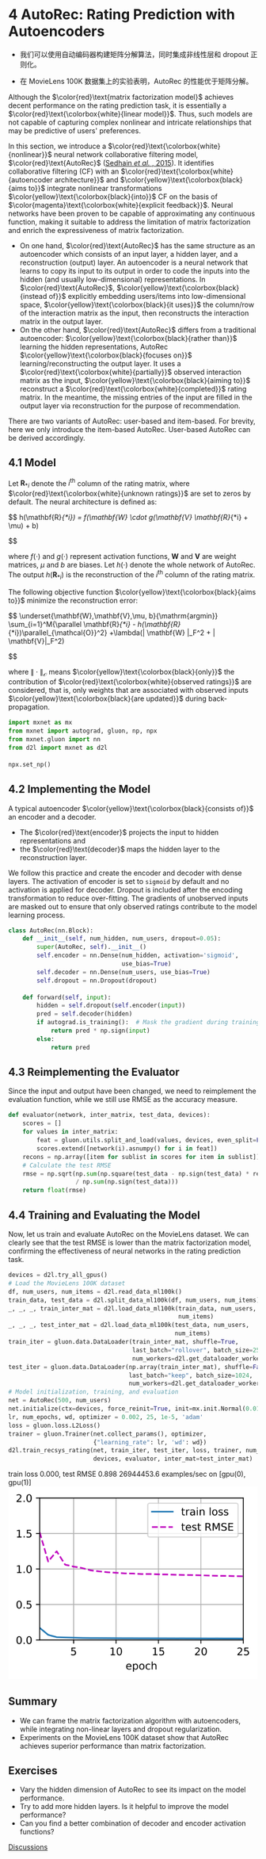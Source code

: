 # 4 AutoRec: Rating Prediction with Autoencoders



- 我们可以使用自动编码器构建矩阵分解算法，同时集成非线性层和 dropout 正则化。

- 在 MovieLens 100K 数据集上的实验表明，AutoRec 的性能优于矩阵分解。


Although the $\color{red}\text{matrix factorization model}$ achieves decent performance on the rating prediction task, it is essentially a $\color{red}\text{\colorbox{white}{linear model}}$. Thus, such models are not capable of capturing complex nonlinear and intricate relationships that may be predictive of users' preferences.

In this section, we introduce a $\color{red}\text{\colorbox{white}{nonlinear}}$ neural network collaborative filtering model, $\color{red}\text{AutoRec}$ ([Sedhain  *et al.* , 2015](https://d2l.ai/chapter_references/zreferences.html#id248 "Sedhain, S., Menon, A. K., Sanner, S., & Xie, L. (2015). Autorec: autoencoders meet collaborative filtering. Proceedings of the 24th International Conference on World Wide Web (pp. 111–112).")). It identifies collaborative filtering (CF) with an $\color{red}\text{\colorbox{white}{autoencoder architecture}}$ and $\color{yellow}\text{\colorbox{black}{aims to}}$ integrate nonlinear transformations $\color{yellow}\text{\colorbox{black}{into}}$ CF on the basis of $\color{magenta}\text{\colorbox{white}{explicit feedback}}$. Neural networks have been proven to be capable of approximating any continuous function, making it suitable to address the limitation of matrix factorization and enrich the expressiveness of matrix factorization.

- On one hand, $\color{red}\text{AutoRec}$ has the same structure as an autoencoder which consists of an input layer, a hidden layer, and a reconstruction (output) layer.  An autoencoder is a neural network that learns to copy its input to its output in order to code the inputs into the hidden (and usually low-dimensional) representations. In $\color{red}\text{AutoRec}$, $\color{yellow}\text{\colorbox{black}{instead of}}$ explicitly embedding users/items into low-dimensional space, $\color{yellow}\text{\colorbox{black}{it uses}}$ the column/row of the interaction matrix as the input, then reconstructs the interaction matrix in the output layer.
- On the other hand, $\color{red}\text{AutoRec}$ differs from a traditional autoencoder: $\color{yellow}\text{\colorbox{black}{rather than}}$ learning the hidden representations, AutoRec $\color{yellow}\text{\colorbox{black}{focuses on}}$ learning/reconstructing the output layer. It uses a $\color{red}\text{\colorbox{white}{partially}}$ observed interaction matrix as the input, $\color{yellow}\text{\colorbox{black}{aiming to}}$ reconstruct a $\color{red}\text{\colorbox{white}{completed}}$ rating matrix. In the meantime, the missing entries of the input are filled in the output layer via reconstruction for the purpose of recommendation.

There are two variants of AutoRec: user-based and item-based. For brevity, here we only introduce the item-based AutoRec. User-based AutoRec can be derived accordingly.

## 4.1 Model

Let $\mathbf{R}_{*i}$ denote the $i^\mathrm{th}$ column of the rating matrix, where $\color{red}\text{\colorbox{white}{unknown ratings}}$ are set to zeros by default. The neural architecture is defined as:

$$
h(\mathbf{R}_{*i}) = f(\mathbf{W} \cdot g(\mathbf{V} \mathbf{R}_{*i} + \mu) + b)

$$

where $f(\cdot)$ and $g(\cdot)$ represent activation functions, $\mathbf{W}$ and $\mathbf{V}$ are weight matrices, $\mu$ and $b$ are biases. Let $h( \cdot )$ denote the whole network of AutoRec. The output $h(\mathbf{R}_{*i})$ is the reconstruction of the $i^\mathrm{th}$ column of the rating matrix.

The following objective function $\color{yellow}\text{\colorbox{black}{aims to}}$ minimize the reconstruction error:

$$
\underset{\mathbf{W},\mathbf{V},\mu, b}{\mathrm{argmin}} \sum_{i=1}^M{\parallel \mathbf{R}_{*i} - h(\mathbf{R}_{*i})\parallel_{\mathcal{O}}^2} +\lambda(\| \mathbf{W} \|_F^2 + \| \mathbf{V}\|_F^2)

$$

where $\| \cdot \|_{\mathcal{O}}$ means $\color{yellow}\text{\colorbox{black}{only}}$ the contribution of $\color{red}\text{\colorbox{white}{observed ratings}}$ are considered, that is, only weights that are associated with observed inputs $\color{yellow}\text{\colorbox{black}{are updated}}$ during back-propagation.

```python
import mxnet as mx
from mxnet import autograd, gluon, np, npx
from mxnet.gluon import nn
from d2l import mxnet as d2l

npx.set_np()
```

## 4.2 Implementing the Model

A typical autoencoder $\color{yellow}\text{\colorbox{black}{consists of}}$ an encoder and a decoder.

- The $\color{red}\text{encoder}$ projects the input to hidden representations and
- the $\color{red}\text{decoder}$ maps the hidden layer to the reconstruction layer.

We follow this practice and create the encoder and decoder with dense layers. The activation of encoder is set to `sigmoid` by default and no activation is applied for decoder. Dropout is included after the encoding transformation to reduce over-fitting. The gradients of unobserved inputs are masked out to ensure that only observed ratings contribute to the model learning process.

```python
class AutoRec(nn.Block):
    def __init__(self, num_hidden, num_users, dropout=0.05):
        super(AutoRec, self).__init__()
        self.encoder = nn.Dense(num_hidden, activation='sigmoid',
                                use_bias=True)
        self.decoder = nn.Dense(num_users, use_bias=True)
        self.dropout = nn.Dropout(dropout)

    def forward(self, input):
        hidden = self.dropout(self.encoder(input))
        pred = self.decoder(hidden)
        if autograd.is_training():  # Mask the gradient during training
            return pred * np.sign(input)
        else:
            return pred
```

## 4.3 Reimplementing the Evaluator

Since the input and output have been changed, we need to reimplement the evaluation function, while we still use RMSE as the accuracy measure.

```python
def evaluator(network, inter_matrix, test_data, devices):
    scores = []
    for values in inter_matrix:
        feat = gluon.utils.split_and_load(values, devices, even_split=False)
        scores.extend([network(i).asnumpy() for i in feat])
    recons = np.array([item for sublist in scores for item in sublist])
    # Calculate the test RMSE
    rmse = np.sqrt(np.sum(np.square(test_data - np.sign(test_data) * recons))
                   / np.sum(np.sign(test_data)))
    return float(rmse)
```

## 4.4 Training and Evaluating the Model

Now, let us train and evaluate AutoRec on the MovieLens dataset. We can clearly see that the test RMSE is lower than the matrix factorization model, confirming the effectiveness of neural networks in the rating prediction task.

```python
devices = d2l.try_all_gpus()
# Load the MovieLens 100K dataset
df, num_users, num_items = d2l.read_data_ml100k()
train_data, test_data = d2l.split_data_ml100k(df, num_users, num_items)
_, _, _, train_inter_mat = d2l.load_data_ml100k(train_data, num_users,
                                                num_items)
_, _, _, test_inter_mat = d2l.load_data_ml100k(test_data, num_users,
                                               num_items)
train_iter = gluon.data.DataLoader(train_inter_mat, shuffle=True,
                                   last_batch="rollover", batch_size=256,
                                   num_workers=d2l.get_dataloader_workers())
test_iter = gluon.data.DataLoader(np.array(train_inter_mat), shuffle=False,
                                  last_batch="keep", batch_size=1024,
                                  num_workers=d2l.get_dataloader_workers())
# Model initialization, training, and evaluation
net = AutoRec(500, num_users)
net.initialize(ctx=devices, force_reinit=True, init=mx.init.Normal(0.01))
lr, num_epochs, wd, optimizer = 0.002, 25, 1e-5, 'adam'
loss = gluon.loss.L2Loss()
trainer = gluon.Trainer(net.collect_params(), optimizer,
                        {"learning_rate": lr, 'wd': wd})
d2l.train_recsys_rating(net, train_iter, test_iter, loss, trainer, num_epochs,
                        devices, evaluator, inter_mat=test_inter_mat)
```

train loss 0.000, test RMSE 0.898
26944453.6 examples/sec on [gpu(0), gpu(1)]
![svg](output_7_1.svg)

## Summary

* We can frame the matrix factorization algorithm with autoencoders, while integrating non-linear layers and dropout regularization.
* Experiments on the MovieLens 100K dataset show that AutoRec achieves superior performance than matrix factorization.

## Exercises

* Vary the hidden dimension of AutoRec to see its impact on the model performance.
* Try to add more hidden layers. Is it helpful to improve the model performance?
* Can you find a better combination of decoder and encoder activation functions?

[Discussions](https://discuss.d2l.ai/t/401)
